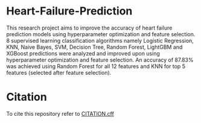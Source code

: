 # Heart-Failure-Prediction
This research project aims to improve the accuracy of heart failure prediction models using hyperparameter optimization and feature selection. 8 supervised learning classification algorithms namely Logistic Regression, KNN, Naive Bayes, SVM, Decision Tree, Random Forest, LightGBM and XGBoost predictions were analyzed and improved upon using hyperparameter optimization and feature selection. An accuracy of 87.83% was achieved using Random Forest for all 12 features and KNN for top 5 features (selected after feature selection).

# Citation
To cite this repository refer to [CITATION.cff](https://github.com/Ananya2003Gupta/Heart-Failure-Prediction/blob/main/CITATION.cff)
